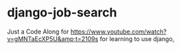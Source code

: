 # django-job-search
Just a Code Along for https://www.youtube.com/watch?v=gMNTaEcXP5U&amp;t=2109s for learning to use django,
